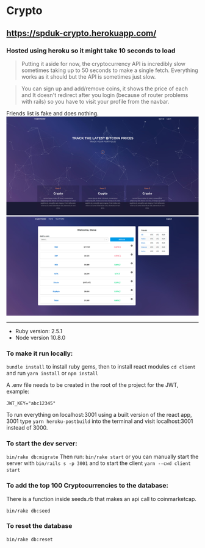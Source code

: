 # Crypto

## https://spduk-crypto.herokuapp.com/

### Hosted using heroku so it might take 10 seconds to load

> Putting it aside for now, the cryptocurrency API is incredibly slow sometimes taking up to 50 seconds to make a single fetch. Everything works as it should but the API is sometimes just slow.

> You can sign up and add/remove coins, it shows the price of each and It doesn't redirect after you login (because of router problems with rails) so you have to visit your profile from the navbar.

Friends list is fake and does nothing.
![](Crypto.jpg)
![](Profile.jpg)

---

- Ruby version: 2.5.1
- Node version 10.8.0

### To make it run locally:

`bundle install` to install ruby gems, then to install react modules `cd client` and run `yarn install` or `npm install`

A .env file needs to be created in the root of the project for the JWT, example:

```
JWT_KEY="abc12345"
```

To run everything on localhost:3001 using a built version of the react app, 3001 type `yarn heroku-postbuild` into the terminal and visit localhost:3001 instead of 3000.

### To start the dev server:

`bin/rake db:migrate`
Then run:
`bin/rake start` or you can manually start the server with `bin/rails s -p 3001` and to start the client `yarn --cwd client start`

### To add the top 100 Cryptocurrencies to the database:

There is a function inside seeds.rb that makes an api call to coinmarketcap.

```
bin/rake db:seed
```

### To reset the database

```
bin/rake db:reset
```
